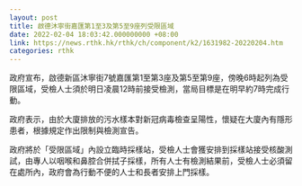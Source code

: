 ```yaml
---
layout: post
title: 啟德沐寧街嘉匯第1至3及第5至9座列受限區域
date: 2022-02-04 18:03:42.000000000 +08:00
link: https://news.rthk.hk/rthk/ch/component/k2/1631982-20220204.htm
categories: rthk
---
```


政府宣布，啟德新區沐寧街7號嘉匯第1至第3座及第5至第9座，傍晚6時起列為受限區域，受檢人士須於明日凌晨12時前接受檢測，當局目標是在明早約7時完成行動。

政府表示，由於大廈排放的污水樣本對新冠病毒檢查呈陽性，懷疑在大廈內有隱形患者，根據規定作出限制與檢測宣告。

政府將於「受限區域」內設立臨時採樣站，受檢人士會獲安排到採樣站接受核酸測試，由專人以咽喉和鼻腔合併拭子採樣，所有人士有檢測結果前，受檢人士必須留在處所內，政府會為行動不便的人士和長者安排上門採樣。
